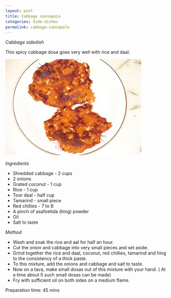 ```yaml
---
layout: post
title: Cabbage sannapoLo
categories: Side-dishes
permalink: cabbage-sannapolo
---
```


_Cabbage sidedish_

This spicy cabbage dosa goes very well with rice and daal.

<img src="/images/52t.jpg" style="height:300px;width:425px" />

_Ingredients_

* Shredded cabbage - 2 cups
* 2 onions
* Grated coconut - 1 cup
* Rice - 1 cup
* Toor daal - half cup
* Tamarind - small piece
* Red chillies - 7 to 8
* A pinch of asafoetida (hing) powder
* Oil
* Salt to taste


_Method_
* Wash and soak the rice and aal for half an hour.
* Cut the onion and cabbage into very small pieces and set aside.
* Grind together the rice and daal, coconut, red chillies, tamarind and hing to the consistency of a thick paste.
* To this mixture, add the onions and cabbage and salt to taste.
* Now on a tava, make small dosas out of this mixture with your hand. ( At a time about 5 such small dosas can be made)
* Fry with sufficient oil on both sides on a medium flame.

	
Preparation time: 45 mins
